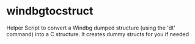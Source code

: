 # windbgtocstruct
Helper Script to convert a Windbg dumped structure (using the 'dt' command) into a C structure. It creates dummy structs for you if needed
